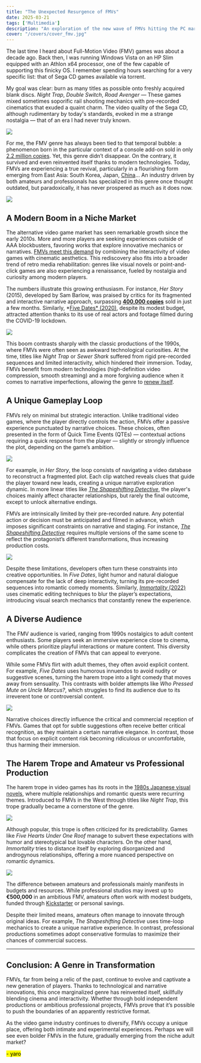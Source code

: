 ```yaml
---
title: "The Unexpected Resurgence of FMVs"
date: 2025-03-21
tags: ['Multimedia']
description: "An exploration of the new wave of FMVs hitting the PC market."
cover: "/covers/cover_fmv.jpg"
---
```


The last time I heard about Full-Motion Video (FMV) games was about a decade ago. Back then, I was running Windows Vista on an HP Slim equipped with an Athlon x64 processor, one of the few capable of supporting this finicky OS. I remember spending hours searching for a very specific list: that of Sega CD games available via torrent.

My goal was clear: burn as many titles as possible onto freshly acquired blank discs. *Night Trap*, *Double Switch*, *Road Avenger* — These games mixed sometimes soporific rail shooting mechanics with pre-recorded cinematics that exuded a quaint charm. The video quality of the Sega CD, although rudimentary by today's standards, evoked in me a strange nostalgia — that of an era I had never truly known.

![](image-236.png)

For me, the FMV genre has always been tied to that temporal bubble: a phenomenon born in the particular context of a console add-on sold in only [2.2 million copies](https://www.videogamehistory.com/sega-cd-sales). Yet, this genre didn’t disappear. On the contrary, it survived and even reinvented itself thanks to modern technologies. Today, FMVs are experiencing a true revival, particularly in a flourishing form emerging from East Asia: South Korea, Japan, [China](https://www.tap.io/article/fmv-games-in-china)… An industry driven by both amateurs and professionals has specialized in this genre once thought outdated, but paradoxically, it has never prospered as much as it does now.

![](image-244.png)

## **A Modern Boom in a Niche Market**

The alternative video game market has seen remarkable growth since the early 2010s. More and more players are seeking experiences outside of AAA blockbusters, favoring works that explore innovative mechanics or narratives. [FMVs meet this demand](https://www.gamasutra.com/view/news/284736/The_Resurgence_of_FMV_Games.php) by combining the interactivity of video games with cinematic aesthetics. This rediscovery also fits into a broader trend of retro media rehabilitation: genres like visual novels or point-and-click games are also experiencing a renaissance, fueled by nostalgia and curiosity among modern players.

The numbers illustrate this growing enthusiasm. For instance, *Her Story* (2015), developed by Sam Barlow, was praised by critics for its fragmented and interactive narrative approach, surpassing [**400,000 copies**](https://www.polygon.com/2015/6/24/8837445/her-story-review) sold in just a few months. Similarly, *[Five Dates* (2020)](https://www.eurogamer.net/articles/2020-11-five-dates-review), despite its modest budget, attracted attention thanks to its use of real actors and footage filmed during the COVID-19 lockdown.

![](image-238.png)

This boom contrasts sharply with the classic productions of the 1990s, where FMVs were often seen as awkward technological curiosities. At the time, titles like *Night Trap* or *Sewer Shark* suffered from rigid pre-recorded sequences and limited interactivity, which hindered their immersion. Today, FMVs benefit from modern technologies (high-definition video compression, smooth streaming) and a more forgiving audience when it comes to narrative imperfections, allowing the genre to [renew itself](https://www.gamesradar.com/fmv-games-history/).

## **A Unique Gameplay Loop**

FMVs rely on minimal but strategic interaction. Unlike traditional video games, where the player directly controls the action, FMVs offer a passive experience punctuated by narrative choices. These choices, often presented in the form of Quick Time Events (QTEs) — contextual actions requiring a quick response from the player — slightly or strongly influence the plot, depending on the game’s ambition.

![](image-239.png)

For example, in *Her Story*, the loop consists of navigating a video database to reconstruct a fragmented plot. Each clip watched reveals clues that guide the player toward new leads, creating a unique narrative exploration dynamic. In more linear titles like [*The Shapeshifting Detective*](https://www.metacritic.com/game/pc/the-shapeshifting-detective), the player's choices mainly affect character relationships, but rarely the final outcome, except to unlock alternative endings.

FMVs are intrinsically limited by their pre-recorded nature. Any potential action or decision must be anticipated and filmed in advance, which imposes significant constraints on narrative and staging. For instance, [*The Shapeshifting Detective*](https://www.gamespot.com/articles/shapeshifting-detective-interview/) requires multiple versions of the same scene to reflect the protagonist’s different transformations, thus increasing production costs.

![](image-240.png)

Despite these limitations, developers often turn these constraints into creative opportunities. In *Five Dates*, light humor and natural dialogue compensate for the lack of deep interactivity, turning its pre-recorded sequences into romantic comedy moments. Similarly, [*Immortality* (2022)](https://www.ign.com/articles/immortality-review) uses cinematic editing techniques to blur the player’s expectations, introducing visual search mechanics that constantly renew the experience.

## **A Diverse Audience**

The FMV audience is varied, ranging from 1990s nostalgics to adult content enthusiasts. Some players seek an immersive experience close to cinema, while others prioritize playful interactions or mature content. This diversity complicates the creation of FMVs that can appeal to everyone.

While some FMVs flirt with adult themes, they often avoid explicit content. For example, *Five Dates* uses humorous innuendos to avoid nudity or suggestive scenes, turning the harem trope into a light comedy that moves away from sensuality. This contrasts with bolder attempts like *Who Pressed Mute on Uncle Marcus?*, which struggles to find its audience due to its irreverent tone or controversial content.

![](image-241.png)

Narrative choices directly influence the critical and commercial reception of FMVs. Games that opt for subtle suggestions often receive better critical recognition, as they maintain a certain narrative elegance. In contrast, those that focus on explicit content risk becoming ridiculous or uncomfortable, thus harming their immersion.

## **The Harem Trope and Amateur vs Professional Production**

The harem trope in video games has its roots in the [1980s Japanese visual novels](https://www.visualnoveldatabase.com/history), where multiple relationships and romantic quests were recurring themes. Introduced to FMVs in the West through titles like *Night Trap*, this trope gradually became a cornerstone of the genre.

![](image-242.png)

Although popular, this trope is often criticized for its predictability. Games like *Five Hearts Under One Roof* manage to subvert these expectations with humor and stereotypical but lovable characters. On the other hand, *Immortality* tries to distance itself by exploring disorganized and androgynous relationships, offering a more nuanced perspective on romantic dynamics.

![](image-243.png)

The difference between amateurs and professionals mainly manifests in budgets and resources. While professional studios may invest up to **€500,000** in an ambitious FMV, amateurs often work with modest budgets, funded through [Kickstarter](https://www.kickstarter.com/discover/categories/games) or personal savings.

Despite their limited means, amateurs often manage to innovate through original ideas. For example, *The Shapeshifting Detective* uses time-loop mechanics to create a unique narrative experience. In contrast, professional productions sometimes adopt conservative formulas to maximize their chances of commercial success.

---

## **Conclusion: A Genre in Transformation**

FMVs, far from being a relic of the past, continue to evolve and captivate a new generation of players. Thanks to technological and narrative innovations, this once marginalized genre has reinvented itself, skillfully blending cinema and interactivity. Whether through bold independent productions or ambitious professional projects, FMVs prove that it’s possible to push the boundaries of an apparently restrictive format.

As the video game industry continues to diversify, FMVs occupy a unique place, offering both intimate and experimental experiences. Perhaps we will see even bolder FMVs in the future, gradually emerging from the niche adult market?

<mark> - yaro </mark>
